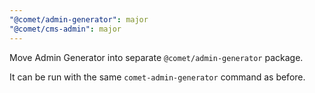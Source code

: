 ```yaml
---
"@comet/admin-generator": major
"@comet/cms-admin": major
---
```


Move Admin Generator into separate `@comet/admin-generator` package.

It can be run with the same `comet-admin-generator` command as before.

